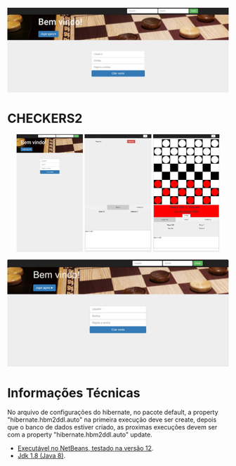 <p align="center">
  <a href="https://lucasfrighetto.servegame.com/CHECKERS2/" target="_blank">
    <img src="https://github.com/Frighetto/CHECKERS2/blob/main/imagens/CHECKERS2_index_mobile_horizontal.jpg" alt="CHECKERS2"><br/>
  </a>    
</p>

# CHECKERS2
<p align="center"> 
  <a target="_blank">
    <img src="https://github.com/Frighetto/CHECKERS2/blob/main/imagens/CHECKERS2_index_mobile_vertical.jpg" alt="index" width='30%'/>
  </a>   
  <a target="_blank">
    <img src="https://github.com/Frighetto/CHECKERS2/blob/main/imagens/CHECKERS2_lobby_mobile_vertical.jpg" alt="lobby" width='30%'/>
  </a>   
  <a target="_blank">
    <img src="https://github.com/Frighetto/CHECKERS2/blob/main/imagens/CHECKERS2_game_mobile_vertical.jpg" alt="game" width='30%'/>
  </a>
</p>

<p align="center"> 
  <a target="_blank">
    <img src="https://github.com/Frighetto/CHECKERS2/blob/main/imagens/CHECKERS2.gif" alt="CHECKERS2"/>
  </a> 
</p>  

# Informações Técnicas
No arquivo de configurações do hibernate, no pacote default, a property "hibernate.hbm2ddl.auto" na primeira execução deve ser create, depois que o banco de dados estiver criado, as proximas execuções devem ser com a property "hibernate.hbm2ddl.auto" update.
* [Executável no NetBeans, testado na versão 12](https://netbeans.apache.org/front/main/download/nb120/nb120/).
* [Jdk 1.8 (Java 8)](https://www.oracle.com/br/java/technologies/javase/javase8-archive-downloads.html).
